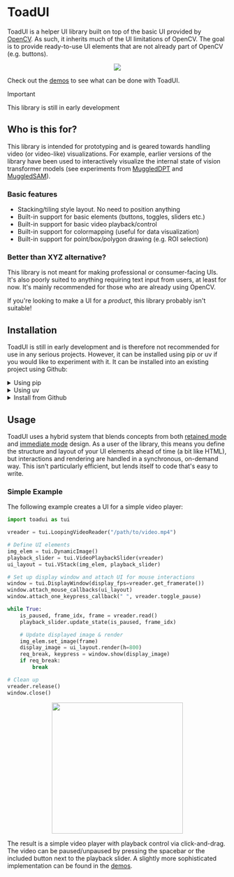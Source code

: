 # ToadUI

ToadUI is a helper UI library built on top of the basic UI provided by [OpenCV](https://opencv.org/). As such, it inherits much of the UI limitations of OpenCV. The goal is to provide ready-to-use UI elements that are not already part of OpenCV (e.g. buttons).

<p align="center">
  <img src="https://github.com/user-attachments/assets/285c9cfa-1a4e-4347-bb1f-1b8bf4a1a242">
</p>

Check out the [demos](https://github.com/heyoeyo/toadui/tree/main/demos) to see what can be done with ToadUI.

> [!IMPORTANT]
> This library is still in early development


## Who is this for?

This library is intended for prototyping and is geared towards handling video (or video-like) visualizations. For example, earlier versions of the library have been used to interactively visualize the internal state of vision transformer models (see experiments from [MuggledDPT](https://github.com/heyoeyo/muggled_dpt/tree/main/experiments) and [MuggledSAM](https://github.com/heyoeyo/muggled_sam/tree/main/experiments)).


### Basic features

- Stacking/tiling style layout. No need to position anything
- Built-in support for basic elements (buttons, toggles, sliders etc.)
- Built-in support for basic video playback/control
- Built-in support for colormapping (useful for data visualization)
- Built-in support for point/box/polygon drawing (e.g. ROI selection)

### Better than XYZ alternative?

This library is not meant for making professional or consumer-facing UIs. It's also poorly suited to anything requiring text input from users, at least for now. It's mainly recommended for those who are already using OpenCV.

If you're looking to make a UI for a _product_, this library probably isn't suitable!


## Installation

ToadUI is still in early development and is therefore not recommended for use in any serious projects. However, it can be installed using pip or uv if you would like to experiment with it. It can be installed into an existing project using Github:

<details>
<summary>Using pip</summary>

### Install using pip:

After [cloning this repo](https://docs.github.com/en/repositories/creating-and-managing-repositories/cloning-a-repository), make sure to create a [virtual environment](https://docs.python.org/3/library/venv.html), using:
```bash
# For linux or mac:
python3 -m venv .venv
source .venv/bin/activate

# For windows (cmd):
python -m venv .venv
.venv\Scripts\activate
```
And then install in [editable mode](https://pip.pypa.io/en/stable/topics/local-project-installs/#editable-installs) using:
```bash
pip install -e .
```
</details>

<details>
<summary>Using uv</summary>

### Install using uv:

If you prefer to use something like [uv](https://docs.astral.sh/uv/) to install the project, then after cloning the repo you can simply run something like:
```bash
uv run demos/game_of_life.py
```
Which will install the project and run one of the included demos.

</details>


<details>
<summary>Install from Github</summary>

### Installing from github:

This repo can be installed into an existing project by using github:

#### Using pip:
```bash
# Be sure to activate a virtual environment before installing!
pip install git+https://github.com/heyoeyo/toadui
```

#### Using UV:
```bash
uv venv && uv pip install git+https://github.com/heyoeyo/toadui
```
</details>

## Usage

ToadUI uses a hybrid system that blends concepts from both [retained mode](https://en.wikipedia.org/wiki/Retained_mode) and [immediate mode](https://en.wikipedia.org/wiki/Immediate_mode_(computer_graphics)) design. As a user of the library, this means you define the structure and layout of your UI elements ahead of time (a bit like HTML), but interactions and rendering are handled in a synchronous, on-demand way. This isn't particularly efficient, but lends itself to code that's easy to write.

### Simple Example

The following example creates a UI for a simple video player:

```python
import toadui as tui

vreader = tui.LoopingVideoReader("/path/to/video.mp4")

# Define UI elements
img_elem = tui.DynamicImage()
playback_slider = tui.VideoPlaybackSlider(vreader)
ui_layout = tui.VStack(img_elem, playback_slider)

# Set up display window and attach UI for mouse interactions
window = tui.DisplayWindow(display_fps=vreader.get_framerate())
window.attach_mouse_callbacks(ui_layout)
window.attach_one_keypress_callback(" ", vreader.toggle_pause)

while True:
    is_paused, frame_idx, frame = vreader.read()
    playback_slider.update_state(is_paused, frame_idx)

    # Update displayed image & render
    img_elem.set_image(frame)
    display_image = ui_layout.render(h=800)
    req_break, keypress = window.show(display_image)
    if req_break:
        break

# Clean up
vreader.release()
window.close()
```

<p align="center">
  <img src="https://github.com/user-attachments/assets/33ab98ba-71a6-43fb-b247-e66e33b37baa" style="height:300px">
</p>

The result is a simple video player with playback control via click-and-drag. The video can be paused/unpaused by pressing the spacebar or the included button next to the playback slider. A slightly more sophisticated implementation can be found in the [demos](https://github.com/heyoeyo/toadui/tree/main/demos#video_playbackpy).